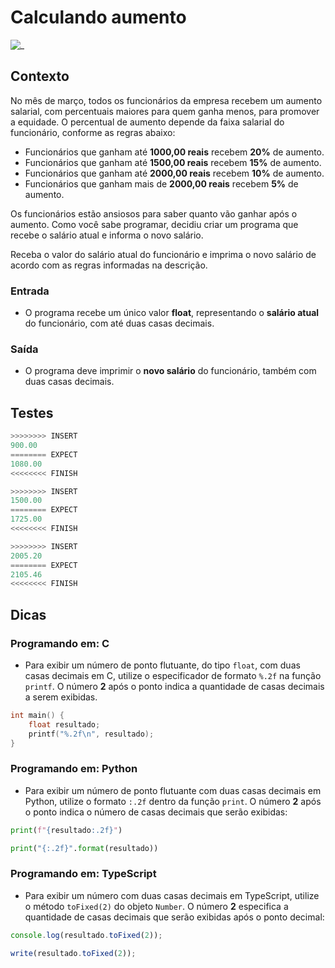 # Calculando aumento

![_](https://raw.githubusercontent.com/qxcodefup/arcade/master/base/salario/cover.jpg)

## Contexto

No mês de março, todos os funcionários da empresa recebem um aumento salarial, com percentuais maiores para quem ganha menos, para promover a equidade. O percentual de aumento depende da faixa salarial do funcionário, conforme as regras abaixo:

- Funcionários que ganham até **1000,00 reais** recebem **20%** de aumento.
- Funcionários que ganham até **1500,00 reais** recebem **15%** de aumento.
- Funcionários que ganham até **2000,00 reais** recebem **10%** de aumento.
- Funcionários que ganham mais de **2000,00 reais** recebem **5%** de aumento.

Os funcionários estão ansiosos para saber quanto vão ganhar após o aumento. Como você sabe programar, decidiu criar um programa que recebe o salário atual e informa o novo salário.

Receba o valor do salário atual do funcionário e imprima o novo salário de acordo com as regras informadas na descrição.

### Entrada

- O programa recebe um único valor **float**, representando o **salário atual** do funcionário, com até duas casas decimais.

### Saída

- O programa deve imprimir o **novo salário** do funcionário, também com duas casas decimais.

## Testes

```py
>>>>>>>> INSERT
900.00
======== EXPECT
1080.00
<<<<<<<< FINISH
```

```py
>>>>>>>> INSERT
1500.00
======== EXPECT
1725.00
<<<<<<<< FINISH
```

```py
>>>>>>>> INSERT
2005.20
======== EXPECT
2105.46
<<<<<<<< FINISH
```

## Dicas

### Programando em: C

- Para exibir um número de ponto flutuante, do tipo `float`, com duas casas decimais em C, utilize o especificador de formato `%.2f` na função `printf`. O número **2** após o ponto indica a quantidade de casas decimais a serem exibidas.

```c
int main() {
    float resultado;
    printf("%.2f\n", resultado);
}
```

### Programando em: Python

- Para exibir um número de ponto flutuante com duas casas decimais em Python, utilize o formato `:.2f` dentro da função `print`. O número **2** após o ponto indica o número de casas decimais que serão exibidas:

```py
print(f"{resultado:.2f}")
```

```py
print("{:.2f}".format(resultado))
```

### Programando em: TypeScript

- Para exibir um número com duas casas decimais em TypeScript, utilize o método `toFixed(2)` do objeto `Number`. O número **2** especifica a quantidade de casas decimais que serão exibidas após o ponto decimal:

```ts
console.log(resultado.toFixed(2)); 
```

```ts
write(resultado.toFixed(2));
```

